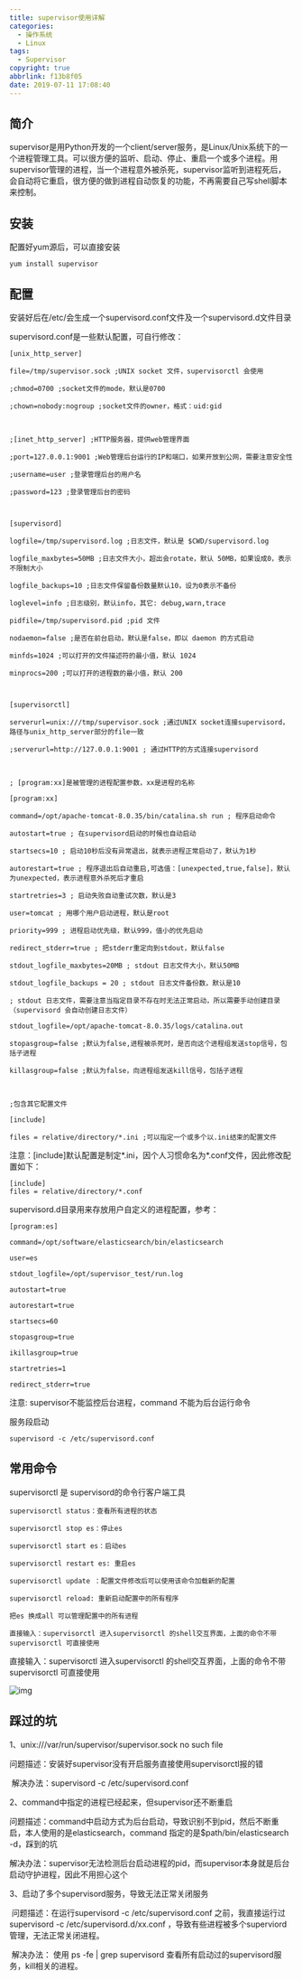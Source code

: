 ```yaml
---
title: supervisor使用详解
categories:
  - 操作系统
  - Linux
tags:
  - Supervisor
copyright: true
abbrlink: f13b8f05
date: 2019-07-11 17:08:40
---
```


## 简介

supervisor是用Python开发的一个client/server服务，是Linux/Unix系统下的一个进程管理工具。可以很方便的监听、启动、停止、重启一个或多个进程。用supervisor管理的进程，当一个进程意外被杀死，supervisor监听到进程死后，会自动将它重启，很方便的做到进程自动恢复的功能，不再需要自己写shell脚本来控制。

<!--more-->



## 安装

配置好yum源后，可以直接安装

```shell
yum install supervisor
```

## 配置

安装好后在/etc/会生成一个supervisord.conf文件及一个supervisord.d文件目录

supervisord.conf是一些默认配置，可自行修改：

```shell
[unix_http_server]

file=/tmp/supervisor.sock ;UNIX socket 文件，supervisorctl 会使用

;chmod=0700 ;socket文件的mode，默认是0700

;chown=nobody:nogroup ;socket文件的owner，格式：uid:gid

 

;[inet_http_server] ;HTTP服务器，提供web管理界面

;port=127.0.0.1:9001 ;Web管理后台运行的IP和端口，如果开放到公网，需要注意安全性

;username=user ;登录管理后台的用户名

;password=123 ;登录管理后台的密码

 

[supervisord]

logfile=/tmp/supervisord.log ;日志文件，默认是 $CWD/supervisord.log

logfile_maxbytes=50MB ;日志文件大小，超出会rotate，默认 50MB，如果设成0，表示不限制大小

logfile_backups=10 ;日志文件保留备份数量默认10，设为0表示不备份

loglevel=info ;日志级别，默认info，其它: debug,warn,trace

pidfile=/tmp/supervisord.pid ;pid 文件

nodaemon=false ;是否在前台启动，默认是false，即以 daemon 的方式启动

minfds=1024 ;可以打开的文件描述符的最小值，默认 1024

minprocs=200 ;可以打开的进程数的最小值，默认 200

 

[supervisorctl]

serverurl=unix:///tmp/supervisor.sock ;通过UNIX socket连接supervisord，路径与unix_http_server部分的file一致

;serverurl=http://127.0.0.1:9001 ; 通过HTTP的方式连接supervisord

 

; [program:xx]是被管理的进程配置参数，xx是进程的名称

[program:xx]

command=/opt/apache-tomcat-8.0.35/bin/catalina.sh run ; 程序启动命令

autostart=true ; 在supervisord启动的时候也自动启动

startsecs=10 ; 启动10秒后没有异常退出，就表示进程正常启动了，默认为1秒

autorestart=true ; 程序退出后自动重启,可选值：[unexpected,true,false]，默认为unexpected，表示进程意外杀死后才重启

startretries=3 ; 启动失败自动重试次数，默认是3

user=tomcat ; 用哪个用户启动进程，默认是root

priority=999 ; 进程启动优先级，默认999，值小的优先启动

redirect_stderr=true ; 把stderr重定向到stdout，默认false

stdout_logfile_maxbytes=20MB ; stdout 日志文件大小，默认50MB

stdout_logfile_backups = 20 ; stdout 日志文件备份数，默认是10

; stdout 日志文件，需要注意当指定目录不存在时无法正常启动，所以需要手动创建目录（supervisord 会自动创建日志文件）

stdout_logfile=/opt/apache-tomcat-8.0.35/logs/catalina.out

stopasgroup=false ;默认为false,进程被杀死时，是否向这个进程组发送stop信号，包括子进程

killasgroup=false ;默认为false，向进程组发送kill信号，包括子进程

 

;包含其它配置文件

[include]

files = relative/directory/*.ini ;可以指定一个或多个以.ini结束的配置文件
```

注意：[include]默认配置是制定*.ini，因个人习惯命名为*.conf文件，因此修改配置如下：

```shell
[include]
files = relative/directory/*.conf
```

supervisord.d目录用来存放用户自定义的进程配置，参考：

```shell
[program:es]

command=/opt/software/elasticsearch/bin/elasticsearch

user=es

stdout_logfile=/opt/supervisor_test/run.log

autostart=true

autorestart=true

startsecs=60

stopasgroup=true

ikillasgroup=true

startretries=1

redirect_stderr=true
```

注意: supervisor不能监控后台进程，command 不能为后台运行命令

服务段启动

```shell
supervisord -c /etc/supervisord.conf 
```



## 常用命令

supervisorctl 是 supervisord的命令行客户端工具

```shell
supervisorctl status：查看所有进程的状态

supervisorctl stop es：停止es

supervisorctl start es：启动es

supervisorctl restart es: 重启es

supervisorctl update ：配置文件修改后可以使用该命令加载新的配置

supervisorctl reload: 重新启动配置中的所有程序

把es 换成all 可以管理配置中的所有进程

直接输入：supervisorctl 进入supervisorctl 的shell交互界面，上面的命令不带supervisorctl 可直接使用
```

直接输入：supervisorctl 进入supervisorctl 的shell交互界面，上面的命令不带supervisorctl 可直接使用

![img](1.png)

## 踩过的坑

1、unix:///var/run/supervisor/supervisor.sock no such file

​     问题描述：安装好supervisor没有开启服务直接使用supervisorctl报的错

​     解决办法：supervisord -c /etc/supervisord.conf 



2、command中指定的进程已经起来，但supervisor还不断重启

​     问题描述：command中启动方式为后台启动，导致识别不到pid，然后不断重启，本人使用的是elasticsearch，command                        指定的是$path/bin/elasticsearch -d，踩到的坑

​     解决办法：supervisor无法检测后台启动进程的pid，而supervisor本身就是后台启动守护进程，因此不用担心这个



3、启动了多个supervisord服务，导致无法正常关闭服务

​    问题描述：在运行supervisord -c /etc/supervisord.conf 之前，我直接运行过supervisord -c /etc/supervisord.d/xx.conf                         ，导致有些进程被多个superviord管理，无法正常关闭进程。

​    解决办法： 使用 ps -fe | grep supervisord 查看所有启动过的supervisord服务，kill相关的进程。